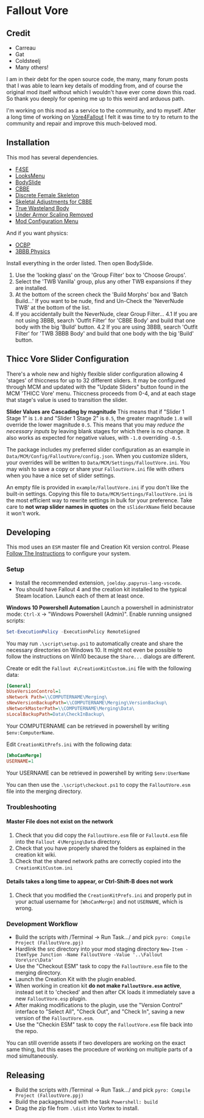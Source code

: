 # Fallout Vore

## Credit
- Carreau 
- Gat
- Coldsteelj
- Many others!

I am in their debt for the open source code, the many, many forum posts that I was able to learn key details of modding from, and of course the original mod itself without which I wouldn't have ever come down this road. So thank you deeply for opening me up to this weird and arduous path.

I'm working on this mod as a service to the community, and to myself. After a long time of working on [Vore4Fallout](https://github.com/keilladraconis/Vore4Fallout) I felt it was time to try to return to the community and repair and improve this much-beloved mod.

## Installation
This mod has several dependencies.
- [F4SE](http://f4se.silverlock.org)
- [LooksMenu](https://www.nexusmods.com/fallout4/mods/12631)
- [BodySlide](https://www.nexusmods.com/fallout4/mods/25)
- [CBBE](https://www.nexusmods.com/fallout4/mods/15)
- [Discrete Female Skeleton](https://www.nexusmods.com/fallout4/mods/56115)
- [Skeletal Adjustments for CBBE](https://www.nexusmods.com/fallout4/mods/39006)
- [True Wasteland Body](https://www.nexusmods.com/fallout4/mods/51071)
- [Under Armor Scaling Removed](https://www.nexusmods.com/fallout4/mods/25078)
- [Mod Configuration Menu](https://www.nexusmods.com/fallout4/mods/21497)

And if you want physics:
- [OCBP](https://www.loverslab.com/files/file/18604-ocbp-for-fallout-4/)
- [3BBB Physics](https://www.nexusmods.com/fallout4/mods/48978)

Install everything in the order listed. Then open BodySlide.
1. Use the 'looking glass' on the 'Group Filter' box to 'Choose Groups'.
2. Select the 'TWB Vanilla' group, plus any other TWB expansions if they are installed.
3. At the bottom of the screen check the 'Build Morphs' box and 'Batch Build...' If you want to be nude, find and Un-Check the 'NeverNude TWB' at the bottom of the list.
4. If you accidentally built the NeverNude, clear Group Filter...
  4.1 If you are not using 3BBB, search 'Outfit Filter' for 'CBBE Body' and build that one body with the big 'Build' button.
  4.2 If you are using 3BBB, search 'Outfit Filter' for 'TWB 3BBB Body' and build that one body with the big 'Build' button.

## Thicc Vore Slider Configuration
There's a whole new and highly flexible slider configuration allowing 4 'stages' of thiccness for up to 32 different sliders. It may be configured through MCM and updated with the "Update Sliders" button found in the MCM 'THICC Vore' menu. Thiccness proceeds from 0-4, and at each stage that stage's value is used to transition the slider.

**Slider Values are Cascading by magnitude**
This means that if "Slider 1 Stage 1" is `1.0` and "Slider 1 Stage 2" is `0.5`, the greater magnitude `1.0` will override the lower magnitude `0.5`. This means that you may *reduce the necessary inputs* by leaving blank stages for which there is no change. It also works as expected for negative values, with `-1.0` overriding `-0.5`.

The package includes my preferred slider configuration as an example in `Data/MCM/Config/FalloutVore/config.json`. When you customize sliders, your overrides will be written to `Data/MCM/Settings/FalloutVore.ini`. You may wish to save a copy or share your `FalloutVore.ini` file with others when you have a nice set of slider settings.

An empty file is provided in `example/FalloutVore.ini` if you don't like the built-in settings. Copying this file to `Data/MCM/Settings/FalloutVore.ini` is the most efficient way to rewrite settings in bulk for your preference. Take care to **not wrap slider names in quotes** on the `sSliderXName` field because it won't work.

## Developing
This mod uses an `ESM` master file and Creation Kit version control. Please [Follow The Instructions](https://www.creationkit.com/fallout4/index.php?title=Version_Control) to configure your system.

### Setup
* Install the recommended extension, `joelday.papyrus-lang-vscode`.
* You should have Fallout 4 and the creation kit installed to the typical Steam location. Launch each of them at least once.

**Windows 10 Powershell Automation**
Launch a powershell in administrator mode: `Ctrl-X` -> "Windows Powershell (Admin)".
Enable running unsigned scripts:
```powershell
Set-ExecutionPolicy -ExecutionPolicy RemoteSigned
```

You may run `.\script\setup.ps1` to automatically create and share the necessary directories on Windows 10. It might not even be possible to follow the instructions on Win10 because the `Share...` dialogs are different.

Create or edit the `Fallout 4\CreationKitCustom.ini` file with the following data:
```ini
[General]
bUseVersionControl=1
sNetwork Path=\\COMPUTERNAME\Merging\
sNewVersionBackupPath=\\COMPUTERNAME\Merging\VersionBackup\
sNetworkMasterPath=\\COMPUTERNAME\Merging\Data\
sLocalBackupPath=Data\CheckInBackup\
```
Your COMPUTERNAME can be retrieved in powershell by writing `$env:ComputerName`.

Edit `CreationKitPrefs.ini` with the following data:
```ini
[WhoCanMerge]
USERNAME=1
```
Your USERNAME can be retrieved in powershell by writing `$env:UserName`

You can then use the `.\script\checkout.ps1` to copy the `FalloutVore.esm` file into the merging directory.

### Troubleshooting

#### Master File does not exist on the network
1. Check that you did copy the `FalloutVore.esm` file or `Fallout4.esm` file into the `Fallout 4\Merging\Data` directory.
2. Check that you have properly shared the folders as explained in the creation kit wiki.
3. Check that the shared network paths are correctly copied into the `CreationKitCustom.ini`

#### Details takes a long time to appear, or Ctrl-Shift-B does not work
1. Check that you modified the `CreationKitPrefs.ini` and properly put in your actual username for `[WhoCanMerge]` and not `USERNAME`, which is wrong.

### Development Workflow
* Build the scripts with /Terminal -> Run Task.../ and pick `pyro: Compile Project (FalloutVore.ppj)`
* Hardlink the src directory into your mod staging directory 
  `New-Item -ItemType Junction -Name FalloutVore -Value '..\Fallout Vore\src\Data'`
* Use the "Checkout ESM" task to copy the `FalloutVore.esm` file to the merging directory.
* Launch the Creation Kit with the plugin enabled.
* When working in creation kit **do not make `FalloutVore.esm` active**, instead set it to 'checked' and then after CK loads it immediately save a new `FalloutVore.esp` plugin. 
* After making modifications to the plugin, use the "Version Control" interface to "Select All", "Check Out", and "Check In", saving a new version of the `FalloutVore.esm`.
* Use the "Checkin ESM" task to copy the `FalloutVore.esm` file back into the repo.

You can still override assets if two developers are working on the exact same thing, but this eases the procedure of working on multiple parts of a mod simultaneously. 

## Releasing
* Build the scripts with /Terminal -> Run Task.../ and pick `pyro: Compile Project (FalloutVore.ppj)`
* Build the packages/mod with the task `Powershell: build`
* Drag the zip file from `.\dist` into Vortex to install. 